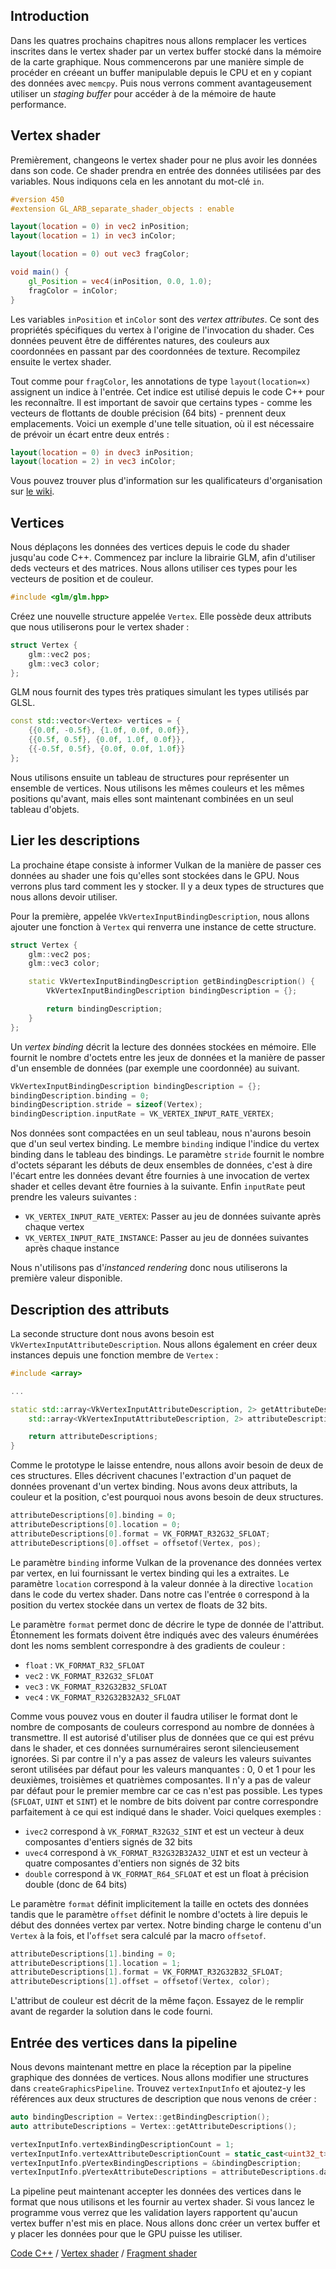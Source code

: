 ## Introduction

Dans les quatres prochains chapitres nous allons remplacer les vertices inscrites dans le vertex shader par un vertex
buffer stocké dans la mémoire de la carte graphique. Nous commencerons par une manière simple de procéder en créeant un
buffer manipulable depuis le CPU et en y copiant des données avec `memcpy`. Puis nous verrons comment avantageusement
utiliser un _staging buffer_ pour accéder à de la mémoire de haute performance.

## Vertex shader

Premièrement, changeons le vertex shader pour ne plus avoir les données dans son code. Ce shader prendra en entrée des
données utilisées par des variables. Nous indiquons cela en les annotant du mot-clé `in`.

```glsl
#version 450
#extension GL_ARB_separate_shader_objects : enable

layout(location = 0) in vec2 inPosition;
layout(location = 1) in vec3 inColor;

layout(location = 0) out vec3 fragColor;

void main() {
    gl_Position = vec4(inPosition, 0.0, 1.0);
    fragColor = inColor;
}
```

Les variables `inPosition` et `inColor` sont des _vertex attributes_. Ce sont des propriétés spécifiques du vertex à
l'origine de l'invocation du shader. Ces données peuvent être de différentes natures, des couleurs aux coordonnées en
passant par des coordonnées de texture. Recompilez ensuite le vertex shader.

Tout comme pour `fragColor`, les annotations de type `layout(location=x)` assignent un indice à l'entrée. Cet indice 
est utilisé depuis le code C++ pour les reconnaître. Il est important de savoir que certains types - comme les vecteurs
de flottants de double précision (64 bits) - prennent deux emplacements. Voici un exemple d'une telle situation, où il
est nécessaire de prévoir un écart entre deux entrés :

```glsl
layout(location = 0) in dvec3 inPosition;
layout(location = 2) in vec3 inColor;
```

Vous pouvez trouver plus d'information sur les qualificateurs d'organisation sur
[le wiki](https://www.khronos.org/opengl/wiki/Layout_Qualifier_(GLSL)).

## Vertices

Nous déplaçons les données des vertices depuis le code du shader jusqu'au code C++. Commencez par inclure la librairie
GLM, afin d'utiliser deds vecteurs et des matrices. Nous allons utiliser ces types pour les vecteurs de position et de
couleur.

```c++
#include <glm/glm.hpp>
```

Créez une nouvelle structure appelée `Vertex`. Elle possède deux attributs que nous utiliserons pour le vertex shader :

```c++
struct Vertex {
    glm::vec2 pos;
    glm::vec3 color;
};
```

GLM nous fournit des types très pratiques simulant les types utilisés par GLSL.

```c++
const std::vector<Vertex> vertices = {
    {{0.0f, -0.5f}, {1.0f, 0.0f, 0.0f}},
    {{0.5f, 0.5f}, {0.0f, 1.0f, 0.0f}},
    {{-0.5f, 0.5f}, {0.0f, 0.0f, 1.0f}}
};
```

Nous utilisons ensuite un tableau de structures pour représenter un ensemble de vertices. Nous utilisons les mêmes
couleurs et les mêmes positions qu'avant, mais elles sont maintenant combinées en un seul tableau d'objets.

## Lier les descriptions

La prochaine étape consiste à informer Vulkan de la manière de passer ces données au shader une fois qu'elles sont
stockées dans le GPU. Nous verrons plus tard comment les y stocker. Il y a deux types de structures que nous allons
devoir utiliser.

Pour la première, appelée `VkVertexInputBindingDescription`, nous allons ajouter une fonction à `Vertex` qui renverra
une instance de cette structure.

```c++
struct Vertex {
    glm::vec2 pos;
    glm::vec3 color;

    static VkVertexInputBindingDescription getBindingDescription() {
        VkVertexInputBindingDescription bindingDescription = {};

        return bindingDescription;
    }
};
```

Un *vertex binding* décrit la lecture des données stockées en mémoire. Elle fournit le nombre d'octets entre les jeux de
données et la manière de passer d'un ensemble de données (par exemple une coordonnée) au suivant.

```c++
VkVertexInputBindingDescription bindingDescription = {};
bindingDescription.binding = 0;
bindingDescription.stride = sizeof(Vertex);
bindingDescription.inputRate = VK_VERTEX_INPUT_RATE_VERTEX;
```

Nos données sont compactées en un seul tableau, nous n'aurons besoin que d'un seul vertex binding. Le membre `binding`
indique l'indice du vertex binding dans le tableau des bindings. Le paramètre `stride` fournit le nombre d'octets
séparant les débuts de deux ensembles de données, c'est à dire l'écart entre les données devant ếtre fournies à une
invocation de vertex shader et celles devant être fournies à la suivante. Enfin `inputRate` peut prendre les valeurs
suivantes :

* `VK_VERTEX_INPUT_RATE_VERTEX`: Passer au jeu de données suivante après chaque vertex
* `VK_VERTEX_INPUT_RATE_INSTANCE`: Passer au jeu de données suivantes après chaque instance

Nous n'utilisons pas d'_instanced rendering_ donc nous utiliserons la première valeur disponible.

## Description des attributs

La seconde structure dont nous avons besoin est `VkVertexInputAttributeDescription`. Nous allons également en créer deux
instances depuis une fonction membre de `Vertex` :

```c++
#include <array>

...

static std::array<VkVertexInputAttributeDescription, 2> getAttributeDescriptions() {
    std::array<VkVertexInputAttributeDescription, 2> attributeDescriptions = {};

    return attributeDescriptions;
}
```

Comme le prototype le laisse entendre, nous allons avoir besoin de deux de ces structures. Elles décrivent chacunes
l'extraction d'un paquet de données provenant d'un vertex binding. Nous avons deux attributs, la couleur et la position,
c'est pourquoi nous avons besoin de deux structures.

```c++
attributeDescriptions[0].binding = 0;
attributeDescriptions[0].location = 0;
attributeDescriptions[0].format = VK_FORMAT_R32G32_SFLOAT;
attributeDescriptions[0].offset = offsetof(Vertex, pos);
```

Le paramètre `binding` informe Vulkan de la provenance des données vertex par vertex, en lui fournissant le vertex
binding qui les a extraites. Le paramètre `location` correspond à la valeur donnée à la directive `location` dans le
code du vertex shader. Dans notre cas l'entrée `0` correspond à la position du vertex stockée dans un vertex de floats
de 32 bits.

Le paramètre `format` permet donc de décrire le type de donnée de l'attribut. Étonnement les formats doivent être
indiqués avec des valeurs énumérées dont les noms semblent correspondre à des gradients de couleur :

* `float` : `VK_FORMAT_R32_SFLOAT`
* `vec2` : `VK_FORMAT_R32G32_SFLOAT`
* `vec3` : `VK_FORMAT_R32G32B32_SFLOAT`
* `vec4` : `VK_FORMAT_R32G32B32A32_SFLOAT`

Comme vous pouvez vous en douter il faudra utiliser le format dont le nombre de composants de couleurs correspond au
nombre de données à transmettre. Il est autorisé d'utiliser plus de données que ce qui est prévu dans le shader, et ces
données surnuméraires seront silencieusement ignorées. Si par contre il n'y a pas assez de valeurs les valeurs suivantes
seront utilisées par défaut pour les valeurs manquantes : 0, 0 et 1 pour les deuxièmes, troisièmes et quatrièmes 
composantes. Il n'y a pas de valeur par défaut pour le premier membre car ce cas n'est pas possible. Les types 
(`SFLOAT`, `UINT` et `SINT`) et le nombre de bits doivent par contre correspondre parfaitement à ce qui est indiqué dans
le shader. Voici quelques exemples :

* `ivec2` correspond à `VK_FORMAT_R32G32_SINT` et est un vecteur à deux composantes d'entiers signés de 32 bits
* `uvec4` correspond à `VK_FORMAT_R32G32B32A32_UINT` et est un vecteur à quatre composantes d'entiers non signés de 32
bits
* `double` correspond à `VK_FORMAT_R64_SFLOAT` et est un float à précision double (donc de 64 bits)

Le paramètre `format` définit implicitement la taille en octets des données tandis que le paramètre `offset` définit le
nombre d'octets à lire depuis le début des données vertex par vertex. Notre binding charge le contenu d'un `Vertex`
à la fois, et l'`offset` sera calculé par la macro `offsetof`.

```c++
attributeDescriptions[1].binding = 0;
attributeDescriptions[1].location = 1;
attributeDescriptions[1].format = VK_FORMAT_R32G32B32_SFLOAT;
attributeDescriptions[1].offset = offsetof(Vertex, color);
```

L'attribut de couleur est décrit de la même façon. Essayez de le remplir avant de regarder la solution dans le code
fourni.

## Entrée des vertices dans la pipeline

Nous devons maintenant mettre en place la réception par la pipeline graphique des données de vertices. Nous allons
modifier une structures dans `createGraphicsPipeline`. Trouvez `vertexInputInfo` et ajoutez-y les références aux deux
structures de description que nous venons de créer :

```c++
auto bindingDescription = Vertex::getBindingDescription();
auto attributeDescriptions = Vertex::getAttributeDescriptions();

vertexInputInfo.vertexBindingDescriptionCount = 1;
vertexInputInfo.vertexAttributeDescriptionCount = static_cast<uint32_t>(attributeDescriptions.size());
vertexInputInfo.pVertexBindingDescriptions = &bindingDescription;
vertexInputInfo.pVertexAttributeDescriptions = attributeDescriptions.data();
```

La pipeline peut maintenant accepter les données des vertices dans le format que nous utilisons et les fournir au vertex
shader. Si  vous lancez le programme vous verrez que les validation layers rapportent qu'aucun vertex buffer n'est mis
en place. Nous allons donc créer un vertex buffer et y placer les données pour que le GPU puisse les utiliser.

[Code C++](/code/17_vertex_input.cpp) /
[Vertex shader](/code/17_shader_vertexbuffer.vert) /
[Fragment shader](/code/17_shader_vertexbuffer.frag)
